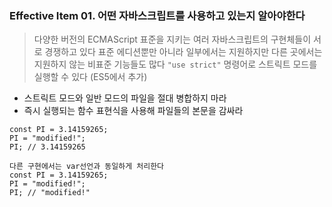 ### Effective Item 01. 어떤 자바스크립트를 사용하고 있는지 알아야한다

> 다양한 버전의 ECMAScript 표준을 지키는 여러 자바스크립트의 구현체들이 서로 경쟁하고 있다
> 표준 에디션뿐만 아니라 일부에서는 지원하지만 다른 곳에서는 지원하지 않는 비표준 기능들도 많다
> `"use strict"` 명령어로 스트릭트 모드를 실행할 수 있다 (ES5에서 추가)

 - 스트릭트 모드와 일반 모드의 파일을 절대 병합하지 마라
 - 즉시 실행되는 함수 표현식을 사용해 파일들의 본문을 감싸라

```{.javascript}
const PI = 3.14159265;
PI = "modified!";
PI; // 3.14159265

다른 구현에서는 var선언과 동일하게 처리한다
const PI = 3.14159265;
PI = "modified!";
PI; // "modified!"

```